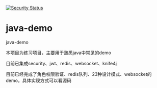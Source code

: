 [![Security Status](https://www.murphysec.com/platform3/v31/badge/1671394432791953408.svg)](https://www.murphysec.com/console/report/1671391899616886784/1671394432791953408)

# java-demo
java-demo

本项目为练习项目，主要用于熟悉java中常见的demo

目前已集成security、jwt、redis、websocket、knife4j

目前已经完成了角色权限验证、redis队列、23种设计模式、websocket的demo，具体实现方式可以看源码
